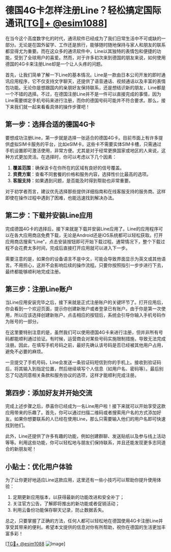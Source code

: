 # 德国4G卡怎样注册Line？轻松搞定国际通讯[[TG💪+ @esim1088](https://t.me/s/esim1088)]

在当今这个高度数字化的时代，通讯软件已经成为了我们日常生活中不可或缺的一部分。无论是在国外留学、工作还是旅行，能够随时随地保持与家人和朋友的联系都显得尤为重要。而在这众多的通讯软件中，Line以其独特的表情包和便捷的功能，受到了全球用户的喜爱。然而，对于许多初次来到德国的朋友来说，如何使用德国的4G卡来注册Line却是一个让人头疼的问题。

首先，让我们简单了解一下Line的基本情况。Line是一款由日本公司开发的即时通讯应用程序，它不仅支持文字聊天，还提供了语音通话、视频通话以及丰富的表情包功能。无论你是想跟国内的亲朋好友保持联系，还是想结识新的朋友，Line都是一个不错的选择。不过，在德国注册Line并不是一件可以直接完成的事情，因为Line需要绑定手机号码来进行注册，而你的德国号码可能并不符合要求。那么，接下来我们就一起来看看具体的操作步骤吧！

## 第一步：选择合适的德国4G卡

要想成功注册Line，第一步就是选择一张适合的德国4G卡。目前市面上有许多提供虚拟SIM卡服务的平台，比如eSIM卡。这些卡不需要实体SIM卡槽，只需通过手机设置即可激活使用，非常方便。尤其是对于经常更换国家或地区的人来说，这种方式更加灵活。在选择时，你可以考虑以下几个因素：

1. **覆盖范围**：确保该卡在你所在的区域有良好的信号覆盖。
2. **资费方案**：查看不同套餐的价格和服务内容，选择性价比最高的选项。
3. **客服支持**：如果遇到问题，是否能及时得到帮助也非常重要。

对于初学者而言，建议优先选择那些提供详细指南和在线客服支持的服务商。这样即使在操作过程中遇到了困难，也能迅速找到解决办法。

## 第二步：下载并安装Line应用

完成德国4G卡的选择后，接下来就是下载并安装Line应用了。Line的应用程序可以在各大应用商店免费下载，无论是Android还是iOS系统都可以轻松获取。打开应用商店搜索“Line”，点击安装按钮即可开始下载过程。通常情况下，整个下载过程不会花费太多时间，完成后直接打开应用就可以进入下一步。

需要注意的是，如果你的设备语言不是中文，可能会导致界面显示为英文或其他语言。不用担心，这并不会影响后续的操作流程。只要你按照指引一步步进行下去，最终都能够顺利地完成注册。

## 第三步：注册Line账户

当Line应用安装完毕之后，接下来就是正式注册账户的关键环节了。打开应用后，你会看到一个欢迎页面，提示你创建新账户或者登录已有账户。由于你是第一次使用，所以应该选择创建新账户。点击相应的按钮后，系统会引导你输入手机号码作为账号的一部分。

在这里要特别注意的是，虽然我们可以使用德国4G卡来进行注册，但并非所有号码都能顺利通过验证。有时候，运营商会对某些号码实施限制措施，导致无法完成注册。因此，在填写手机号码之前，最好先确认该号码是否已经被其他用户占用，避免不必要的麻烦。

一旦提交了手机号码，Line会发送一条验证码短信到你的手机上。接收到验证码后，将其输入到指定位置，然后继续填写个人信息（如用户名、密码等）。最后别忘了勾选同意相关条款和服务协议的选项，这样才能顺利完成注册。

## 第四步：添加好友并开始交流

完成上述步骤之后，恭喜你已经成为一名Line用户啦！接下来就可以开始享受这款应用带来的乐趣了。首先，你可以通过扫描二维码或者搜索用户名的方式添加好友。如果你想要联系的人已经在使用Line，那么只需要输入他们的用户名即可快速找到他们。

此外，Line还提供了许多有趣的功能，例如创建群聊、发送贴纸以及参与线上活动等等。利用这些功能，你可以轻松地与朋友们保持联系，并且还能发现更多志同道合的新朋友呢！

## 小贴士：优化用户体验

为了让你更好地适应Line这款应用，这里还有一些小技巧可以帮助你提升使用体验：

1. 定期更新应用版本，以获得最新的功能改进和安全补丁；
2. 关注官方公告，了解即将推出的新功能或者促销活动；
3. 利用云备份功能保存聊天记录，防止数据丢失。

总之，只要掌握了正确的方法，任何人都可以轻松地在德国使用4G卡注册Line并享受其带来的便利。希望本文提供的信息对你有所帮助，祝你在德国的生活更加丰富多彩！

[[TG💪+ @esim1088](https://t.me/s/esim1088) ![Image](https://i.postimg.cc/4NQfJmqS/Snipaste-2025-05-13-00-14-12.png)]